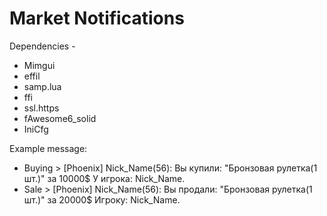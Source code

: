 # Market Notifications

Dependencies  - 
- Mimgui
- effil
- samp.lua
- ffi
- ssl.https
- fAwesome6_solid
- IniCfg

Example message:
- Buying > [Phoenix] Nick_Name(56): Вы купили: "Бронзовая рулетка(1 шт.)" за 10000$ У игрока: Nick_Name.
- Sale > [Phoenix] Nick_Name(56): Вы продали: "Бронзовая рулетка(1 шт.)" за 20000$ Игроку: Nick_Name.
